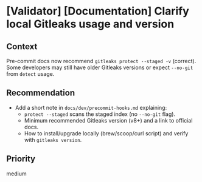 # [Validator] [Documentation] Clarify local Gitleaks usage and version

## Context

Pre-commit docs now recommend `gitleaks protect --staged -v` (correct). Some developers may still have older Gitleaks versions or expect `--no-git` from `detect` usage.

## Recommendation

- Add a short note in `docs/dev/precommit-hooks.md` explaining:
  - `protect --staged` scans the staged index (no `--no-git` flag).
  - Minimum recommended Gitleaks version (v8+) and a link to official docs.
  - How to install/upgrade locally (brew/scoop/curl script) and verify with `gitleaks version`.

## Priority

medium
